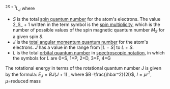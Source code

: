 
$^{2S+1}L_J$
where

-   _S_ is the total [spin quantum number](https://en.wikipedia.org/wiki/Spin_quantum_number "Spin quantum number") for the atom's electrons. The value 2_S_ + 1 written in the term symbol is the [spin multiplicity](https://en.wikipedia.org/wiki/Multiplicity_(chemistry) "Multiplicity (chemistry)"), which is the number of possible values of the spin magnetic quantum number _$M_S$_ for a given spin _S_.
-   _J_ is the [total angular momentum quantum number](https://en.wikipedia.org/wiki/Total_angular_momentum_quantum_number "Total angular momentum quantum number") for the atom's electrons. _J_ has a value in the range from |_L_ − _S_| to _L_ + _S_.
-   _L_ is the total [orbital quantum number](https://en.wikipedia.org/wiki/Azimuthal_quantum_number "Azimuthal quantum number") in [spectroscopic notation](https://en.wikipedia.org/wiki/Spectroscopic_notation "Spectroscopic notation"), in which the symbols for _L_ are 0=S, 1=P, 2=D, 3=F, 4=G 



The rotational energy in terms of the rotational quantum number J is given by the formula:
$E_J = B J (J + 1)$ , where $B=\frac{\hbar^2}{2I}$, $I=\mu r^2$, $\mu=$reduced mass
